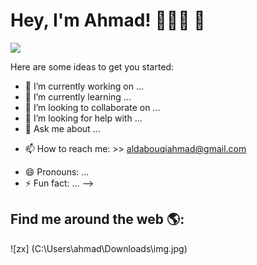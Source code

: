# Hey, I'm Ahmad! 👨🏾‍💻 👋

<img src="http://blog.algorithmia.com/wp-content/uploads/2016/04/github-readme-analyzer-1.png">

Here are some ideas to get you started:

- 🔭 I’m currently working on ...
- 🌱 I’m currently learning ...
- 👯 I’m looking to collaborate on ...
- 🤔 I’m looking for help with ...
- 💬 Ask me about ...
* 📫 How to reach me: >> aldabouqiahmad@gmail.com
- 😄 Pronouns: ...
- ⚡ Fun fact: ...
-->

## Find me around the web 🌎: 
![zx] (C:\Users\ahmad\Downloads\img.jpg)
